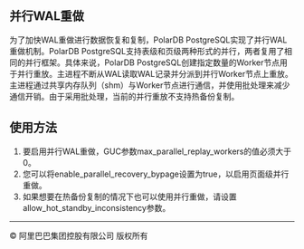 
## 并行WAL重做

为了加快WAL重做进行数据恢复和复制，PolarDB PostgreSQL实现了并行WAL重做机制。PolarDB PostgreSQL支持表级和页级两种形式的并行，两者复用了相同的并行框架。具体来说，PolarDB PostgreSQL创建指定数量的Worker节点用于并行重放。主进程不断从WAL读取WAL记录并分派到并行Worker节点上重放。主进程通过共享内存队列（shm）与Worker节点进行通信，并使用批处理来减少通信开销。由于采用批处理，当前的并行重放不支持热备份复制。

## 使用方法
1. 要启用并行WAL重做，GUC参数max_parallel_replay_workers的值必须大于0。
2. 您可以将enable_parallel_recovery_bypage设置为true，以启用页面级并行重做。
3. 如果想要在热备份复制的情况下也可以使用并行重做，请设置allow_hot_standby_inconsistency参数。

___

© 阿里巴巴集团控股有限公司 版权所有

